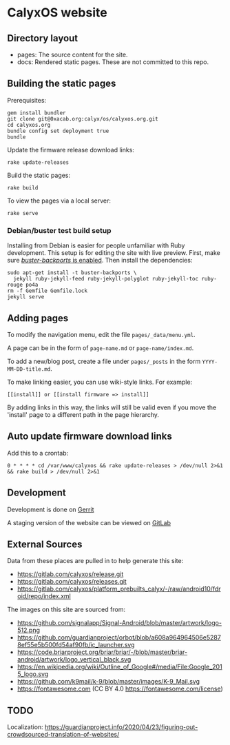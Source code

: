 # CalyxOS website

## Directory layout

* pages: The source content for the site.
* docs: Rendered static pages. These are not committed to this repo.

## Building the static pages

Prerequisites:

    gem install bundler
    git clone git@0xacab.org:calyx/os/calyxos.org.git
    cd calyxos.org
    bundle config set deployment true
    bundle

Update the firmware release download links:

    rake update-releases

Build the static pages:

    rake build

To view the pages via a local server:

    rake serve


### Debian/buster test build setup

Installing from Debian is easier for people unfamiliar with Ruby
development.  This setup is for editing the site with live preview.
First, make sure [_buster-backports_ is
enabled](https://backports.debian.org/Instructions/).  Then install
the dependencies:

    sudo apt-get install -t buster-backports \
      jekyll ruby-jekyll-feed ruby-jekyll-polyglot ruby-jekyll-toc ruby-rouge po4a
    rm -f Gemfile Gemfile.lock
    jekyll serve


## Adding pages

To modify the navigation menu, edit the file `pages/_data/menu.yml`.

A page can be in the form of `page-name.md` or `page-name/index.md`.

To add a new/blog post, create a file under `pages/_posts` in the form `YYYY-MM-DD-title.md`.

To make linking easier, you can use wiki-style links. For example:

    [[install]] or [[install firmware => install]]

By adding links in this way, the links will still be valid even if you move the 'install' page to a different path in the page hierarchy.

## Auto update firmware download links

Add this to a crontab:

    0 * * * * cd /var/www/calyxos && rake update-releases > /dev/null 2>&1 && rake build > /dev/null 2>&1

## Development

Development is done on [Gerrit](https://review.calyxos.org/q/project:CalyxOS%252Fcalyxos.org)

A staging version of the website can be viewed on [GitLab](https://calyxos.gitlab.io/calyxos.org/)

## External Sources

Data from these places are pulled in to help generate this site:

* https://gitlab.com/calyxos/release.git
* https://gitlab.com/calyxos/releases.git
* https://gitlab.com/calyxos/platform_prebuilts_calyx/-/raw/android10/fdroid/repo/index.xml

The images on this site are sourced from:

* https://github.com/signalapp/Signal-Android/blob/master/artwork/logo-512.png
* https://github.com/guardianproject/orbot/blob/a608a964964506e52878ef55e5b500fd54af90fb/ic_launcher.svg
* https://code.briarproject.org/briar/briar/-/blob/master/briar-android/artwork/logo_vertical_black.svg
* https://en.wikipedia.org/wiki/Outline_of_Google#/media/File:Google_2015_logo.svg
* https://github.com/k9mail/k-9/blob/master/images/K-9_Mail.svg
* https://fontawesome.com (CC BY 4.0 https://fontawesome.com/license)

## TODO

Localization: https://guardianproject.info/2020/04/23/figuring-out-crowdsourced-translation-of-websites/
